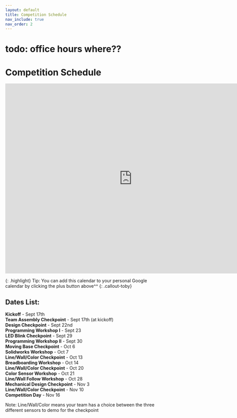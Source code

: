 ```yaml
---
layout: default
title: Competition Schedule
nav_include: true
nav_order: 2
---
```


# todo: office hours where??
# Competition Schedule
<iframe src="https://calendar.google.com/calendar/embed?src=1e8b00794a07180514fdc54c5b78dca70637bc1a8a72076e64dc787ebe2a71cb%40group.calendar.google.com&ctz=America%2FChicago" style="border: 0" width="800" height="600" frameborder="0" scrolling="no"></iframe>

{: .highlight}
Tip: You can add this calendar to your personal Google calendar by clicking the plus button above^^
{: .callout-toby}

## Dates List:

**Kickoff** - Sept 17th<br>
**Team Assembly Checkpoint** - Sept 17th (at kickoff)<br>
**Design Checkpoint** - Sept 22nd<br>
**Programming Workshop I** - Sept 23<br>
**LED Blink Checkpoint** - Sept 29<br>
**Programming Workshop II** - Sept 30<br>
**Moving Base Checkpoint** - Oct 6<br>
**Solidworks Workshop** - Oct 7<br>
**Line/Wall/Color Checkpoint** - Oct 13<br>
**Breadboarding Workshop** - Oct 14<br>
**Line/Wall/Color Checkpoint** - Oct 20<br>
**Color Sensor Workshop** - Oct 21<br>
**Line/Wall Follow Workshop** - Oct 28<br>
**Mechanical Design Checkpoint** - Nov 3<br>
**Line/Wall/Color Checkpoint** - Nov 10<br>
**Competition Day** - Nov 16<br>

Note: Line/Wall/Color means your team has a choice between the three different sensors to demo for the checkpoint